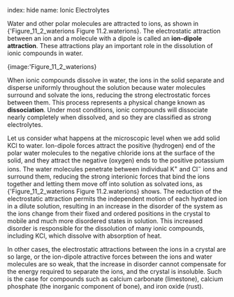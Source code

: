 index: hide
name: Ionic Electrolytes

Water and other polar molecules are attracted to ions, as shown in {'Figure_11_2_waterions Figure 11.2.waterions}. The electrostatic attraction between an ion and a molecule with a dipole is called an  **ion-dipole attraction**. These attractions play an important role in the dissolution of ionic compounds in water.


{image:'Figure_11_2_waterions}
        

When ionic compounds dissolve in water, the ions in the solid separate and disperse uniformly throughout the solution because water molecules surround and solvate the ions, reducing the strong electrostatic forces between them. This process represents a physical change known as  **dissociation**. Under most conditions, ionic compounds will dissociate nearly completely when dissolved, and so they are classified as strong electrolytes.

Let us consider what happens at the microscopic level when we add solid KCl to water. Ion-dipole forces attract the positive (hydrogen) end of the polar water molecules to the negative chloride ions at the surface of the solid, and they attract the negative (oxygen) ends to the positive potassium ions. The water molecules penetrate between individual K<sup>+</sup> and Cl<sup>−</sup> ions and surround them, reducing the strong interionic forces that bind the ions together and letting them move off into solution as solvated ions, as {'Figure_11_2_waterions Figure 11.2.waterions} shows. The reduction of the electrostatic attraction permits the independent motion of each hydrated ion in a dilute solution, resulting in an increase in the disorder of the system as the ions change from their fixed and ordered positions in the crystal to mobile and much more disordered states in solution. This increased disorder is responsible for the dissolution of many ionic compounds, including KCl, which dissolve with absorption of heat.

In other cases, the electrostatic attractions between the ions in a crystal are so large, or the ion-dipole attractive forces between the ions and water molecules are so weak, that the increase in disorder cannot compensate for the energy required to separate the ions, and the crystal is insoluble. Such is the case for compounds such as calcium carbonate (limestone), calcium phosphate (the inorganic component of bone), and iron oxide (rust).
